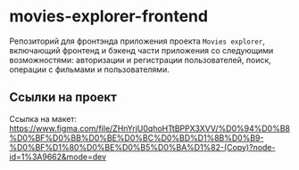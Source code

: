 # movies-explorer-frontend

Репозиторий для фронтэнда приложения проекта `Movies explorer`, включающий фронтенд и бэкенд части приложения со следующими возможностями: авторизации и регистрации пользователей, поиск, операции с фильмами и пользователями.

## Ссылки на проект

Ссылка на макет:
https://www.figma.com/file/ZHnYrjU0qhoHTtBPPX3XVV/%D0%94%D0%B8%D0%BF%D0%BB%D0%BE%D0%BC%D0%BD%D1%8B%D0%B9-%D0%BF%D1%80%D0%BE%D0%B5%D0%BA%D1%82-(Copy)?node-id=1%3A9662&mode=dev